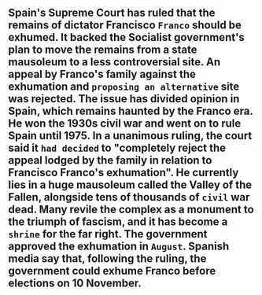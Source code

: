 ## Spain's Supreme Court has ruled that the remains of dictator Francisco `Franco` should be exhumed. It backed the Socialist government's plan to move the remains from a state mausoleum to a less controversial site. An appeal by Franco's family against the exhumation and `proposing an alternative` site was rejected. The issue has divided opinion in Spain, which remains haunted by the Franco era. He won the 1930s civil war and went on to rule Spain until 1975. In a unanimous ruling, the court said it `had decided` to "completely reject the appeal lodged by the family in relation to Francisco Franco's exhumation". He currently lies in a huge mausoleum called the Valley of the Fallen, alongside tens of thousands of `civil` war dead. Many revile the complex as a monument to the triumph of fascism, and it has become a `shrine` for the far right. The government approved the exhumation in `August`. Spanish media say that, following the ruling, the government could exhume Franco before elections on 10 November.
